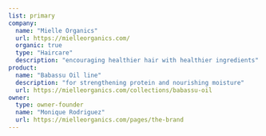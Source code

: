```yaml
---
list: primary
company:
  name: "Mielle Organics"
  url: https://mielleorganics.com/
  organic: true
  type: "Haircare"
  description: "encouraging healthier hair with healthier ingredients"
product:
  name: "Babassu Oil line"
  description: "for strengthening protein and nourishing moisture"
  url: https://mielleorganics.com/collections/babassu-oil
owner:
  type: owner-founder
  name: "Monique Rodriguez"
  url: https://mielleorganics.com/pages/the-brand
---
```


